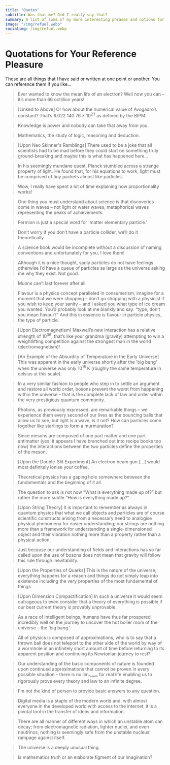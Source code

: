 ```yaml
---
title: "Quotes"
subtitle: Was that me? Did I really say that?
summary: A list of some of my more interesting phrases and notions for your referencing pleasure.
image: "/img/refuel.webp"
socialimg: /img/refuel.webp
---
```


# Quotations for Your Reference Pleasure

These are all things that I have said or written at one point or another. You can reference them if you like...

> Ever wanted to know the mean life of an electron? Well now you can – it’s more than 66 octillion years!

> [Linked to Above] Or how about the numerical value of Avogadro’s constant? That’s 6.022 140 76 × 10<sup>23</sup> as defined by the BIPM.

> Knowledge is power and nobody can take that away from you.

> Mathematics, the study of logic, reasoning and deduction.

> [Upon Neo Skinner's Ramblings] There used to be a joke that all scientists had to be mad before they could start on something truly ground-breaking and maybe this is what has happened here…

> In his seemingly mundane quest, Planck stumbled across a strange property of light. He found that, for his equations to work, light must be comprised of tiny packets almost like particles.

> Wow, I really have spent a lot of time explaining how proportionality works!

> One thing you must understand about science is that discoveries come in waves – not light or water waves, metaphorical waves representing the peaks of achievements.

> Fermion is just a special word for 'matter elementary particle.'

> Don’t worry if you don’t have a particle collider, we’ll do it theoretically.

> A science book would be incomplete without a discussion of naming conventions and unfortunately for you, I love them!

> Although it is a nice thought, sadly particles do not have feelings otherwise I’d have a queue of particles as large as the universe asking me why they exist. Not good.

> Muons can’t last forever after all.

> Flavour is a physics concept paralleled in consumerism; imagine for a moment that we were shopping – don’t go shopping with a physicist if you wish to keep your sanity – and I asked you what type of ice cream you wanted. You’d probably look at me blankly and say: “type, don’t you mean flavour?” And this in essence is flavour in particle physics, the type of particle.

> [Upon Electromagnetism] Maxwell’s new interaction has a relative strength of 10<sup>36</sup>, that’s like your grandma (gravity) attempting to win a weightlifting competition against the strongest man in the world (electromagnetism)!

> [An Example of the Absurdity of Temperature in the Early Universe] This was apparent in the early universe shortly after the 'big bang' when the universe was only 10<sup>15</sup> K (roughly the same temperature in celsius at this scale).

> In a very similar fashion to people who step in to settle an argument and restore all world order, bosons prevent the worst from happening within the universe – that is the complete lack of law and order within the very prestigious quantum community.

> Photons, as previously expressed, are remarkable things – we experience them every second of our lives as the bouncing balls that allow us to see, but light is a wave, is it not? How can particles come together like starlings to form a murmuration?

> Since mesons are composed of one part matter and one part antimatter (yes, it appears I have branched out into recipe books too now) the interactions between the two particles define the properties of the meson.

> [Upon the Double-Slit Experiment] An electron beam gun [...] would most definitely ionise your coffee.

> Theoretical physics has a gaping hole somewhere between the fundamentals and the beginning of it all.

> The question to ask is not now “What is everything made up of?” but rather the more subtle “How is everything made up?”

> [Upon String Theory] It is important to remember as always in quantum physics that what we call objects and particles are of course scientific constructs arising from a necessary need to analogise physical phenomena for easier understanding; our strings are nothing more than a framework for understanding a single-dimensioned object and their vibration nothing more than a property rather than a physical action.

> Just because our understanding of fields and interactions has so far called upon the use of bosons does not mean that gravity will follow this rule through inevitability.

> [Upon the Properties of Quarks] This is the nature of the universe; everything happens for a reason and things do not simply leap into existence including the very properties of the most fundamental of things.

> [Upon Dimension Compactification] In such a universe it would seem outrageous to even consider that a theory of everything is possible if our best current theory is provably unprovable.

> As a race of intelligent beings, humans have thus far prospered incredibly well on the journey to uncover the hot boiler room of the universe – the ‘big bang.’

> All of physics is composed of approximations, who is to say that a thrown ball does not teleport to the other side of the world by way of a wormhole in an infinitely short amount of time before returning to its apparent position and continuing its Newtonian journey to rest?

> Our understanding of the basic components of nature is founded upon continued approximations that cannot be proven in every possible situation – there is no lim<sub>n→∞</sub> for real life enabling us to rigorously prove every theory and law to an infinite degree.

> I'm not the kind of person to provide basic answers to any question.

> Digital media is a staple of the modern world and, with almost everyone in the developed world with access to the internet, it is a pivotal tool in the transfer of ideas and information.

> There are all manner of different ways in which an unstable atom can decay; from electromagnetic radiation, lighter nuclei, and even neutrinos, nothing is seemingly safe from the unstable nucleus' rampage against itself.

> The universe is a deeply unusual thing.

> Is mathematics truth or an elaborate figment of our imagination?
